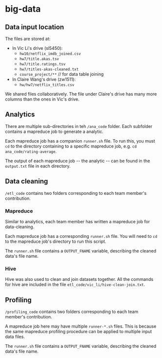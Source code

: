 # big-data

## Data input location

The files are stored at:

- In Vic Li's drive (sl5450):
  - `hw10/netflix_imdb_joined.csv`
  - `hw7/title.akas.tsv`
  - `hw7/title.ratings.tsv`
  - `hw7/titles-akas-cleaned.txt`
  - `course_project/**`      // for data table joining
- In Claire Wang's drive (zw1511):
  - `hw/hw7/netflix_titles.csv`

We shared files collaboratively. The file under Claire's drive has many more columns than the ones in Vic's drive.

## Analytics

There are multiple sub-directories in teh `/ana_code` folder. Each subfolder contains a mapreduce job to generate a analytic.

Each mapreduce job has a companion `runner.sh` file. To run this, you must `cd` to the directory containing to a specific mapreduce job, e.g. `cd ana_code/rating-average`.

The output of each mapreduce job -- the analytic -- can be found in the `output.txt` file in each directory.

## Data cleaning

`/etl_code` contains two folders corresponding to each team member's contribution. 

### Mapreduce

Similar to analytics, each team member has written a mapreduce job for data-cleaning.

Each mapreduce job has a corresponding `runner.sh` file. You will need to `cd` to the mapreduce job's directory to run this script.

The `runner.sh` file contains a `OUTPUT_FNAME` variable, describing the cleaned data's file name.


### Hive

Hive was also used to clean and join datasets together. All the commands for hive are included in the file `etl_code/vic_li/hive-clean-join.txt`.

## Profiling

`/profiling_code` contains two folders corresponding to each team member's contribution.

A mapreduce job here may have multiple `runner-*.sh` files. This is because the same mapreduce profiling procedure can be applied to multiple input data files.

The `runner.sh` file contains a `OUTPUT_FNAME` variable, describing the cleaned data's file name.
